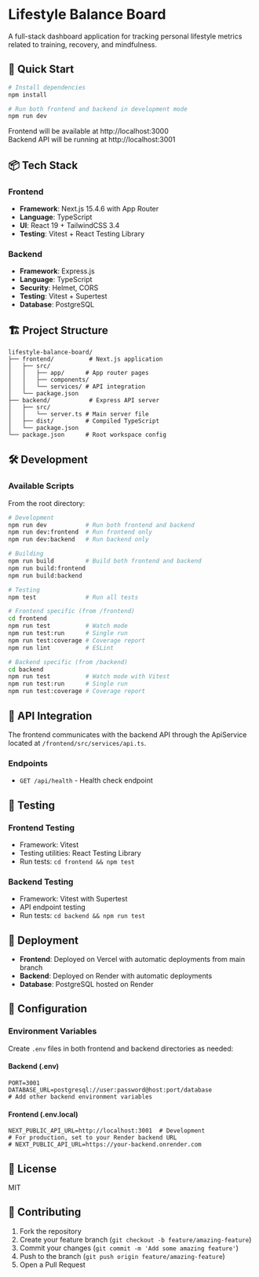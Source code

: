 # Lifestyle Balance Board

A full-stack dashboard application for tracking personal lifestyle metrics related to training, recovery, and mindfulness.

## 🚀 Quick Start

```bash
# Install dependencies
npm install

# Run both frontend and backend in development mode
npm run dev
```

Frontend will be available at http://localhost:3000  
Backend API will be running at http://localhost:3001

## 📦 Tech Stack

### Frontend
- **Framework**: Next.js 15.4.6 with App Router
- **Language**: TypeScript
- **UI**: React 19 + TailwindCSS 3.4
- **Testing**: Vitest + React Testing Library

### Backend
- **Framework**: Express.js
- **Language**: TypeScript
- **Security**: Helmet, CORS
- **Testing**: Vitest + Supertest
- **Database**: PostgreSQL

## 🏗️ Project Structure

```
lifestyle-balance-board/
├── frontend/          # Next.js application
│   ├── src/
│   │   ├── app/      # App router pages
│   │   ├── components/
│   │   └── services/ # API integration
│   └── package.json
├── backend/           # Express API server
│   ├── src/
│   │   └── server.ts # Main server file
│   ├── dist/         # Compiled TypeScript
│   └── package.json
└── package.json      # Root workspace config
```

## 🛠️ Development

### Available Scripts

From the root directory:

```bash
# Development
npm run dev           # Run both frontend and backend
npm run dev:frontend  # Run frontend only
npm run dev:backend   # Run backend only

# Building
npm run build         # Build both frontend and backend
npm run build:frontend
npm run build:backend

# Testing
npm test              # Run all tests

# Frontend specific (from /frontend)
cd frontend
npm run test          # Watch mode
npm run test:run      # Single run
npm run test:coverage # Coverage report
npm run lint          # ESLint

# Backend specific (from /backend)
cd backend
npm run test          # Watch mode with Vitest
npm run test:run      # Single run
npm run test:coverage # Coverage report
```

## 🔌 API Integration

The frontend communicates with the backend API through the ApiService located at `/frontend/src/services/api.ts`. 

### Endpoints

- `GET /api/health` - Health check endpoint

## 🧪 Testing

### Frontend Testing
- Framework: Vitest
- Testing utilities: React Testing Library
- Run tests: `cd frontend && npm test`

### Backend Testing
- Framework: Vitest with Supertest
- API endpoint testing
- Run tests: `cd backend && npm run test`

## 🚢 Deployment

- **Frontend**: Deployed on Vercel with automatic deployments from main branch
- **Backend**: Deployed on Render with automatic deployments
- **Database**: PostgreSQL hosted on Render

## 🔧 Configuration

### Environment Variables

Create `.env` files in both frontend and backend directories as needed:

#### Backend (.env)
```env
PORT=3001
DATABASE_URL=postgresql://user:password@host:port/database
# Add other backend environment variables
```

#### Frontend (.env.local)
```env
NEXT_PUBLIC_API_URL=http://localhost:3001  # Development
# For production, set to your Render backend URL
# NEXT_PUBLIC_API_URL=https://your-backend.onrender.com
```

## 📝 License

MIT

## 🤝 Contributing

1. Fork the repository
2. Create your feature branch (`git checkout -b feature/amazing-feature`)
3. Commit your changes (`git commit -m 'Add some amazing feature'`)
4. Push to the branch (`git push origin feature/amazing-feature`)
5. Open a Pull Request
